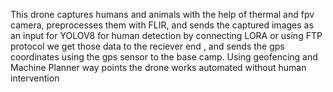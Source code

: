 This drone captures humans and animals with the help of thermal and fpv camera, preprocesses them with FLIR, and sends the captured images as an input for YOLOV8 for human detection by connecting LORA or using FTP protocol we get those 
data to the reciever end , and sends the gps coordinates using the gps sensor to the base camp. Using geofencing and Machine Planner way points the drone works automated without human intervention
